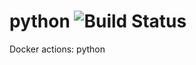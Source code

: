# python ![Build Status](https://github.com/docker-actions/python/actions/workflows/docker.yml/badge.svg)
Docker actions: python
